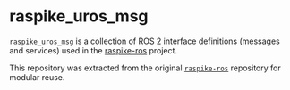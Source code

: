 # raspike_uros_msg

`raspike_uros_msg` is a collection of ROS 2 interface definitions (messages and services) used in the [raspike-ros](https://github.com/Hiyama1026/raspike-ros) project.

This repository was extracted from the original [`raspike-ros`](https://github.com/Hiyama1026/raspike-ros) repository for modular reuse.

